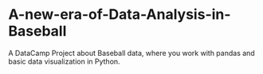 # A-new-era-of-Data-Analysis-in-Baseball
A DataCamp Project about Baseball data, where you work with pandas and basic data visualization in Python. 
